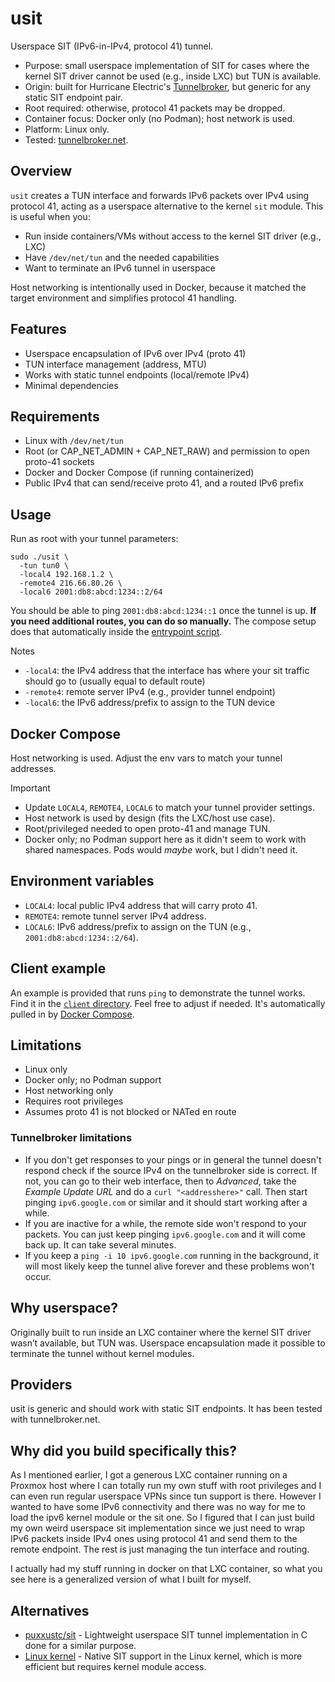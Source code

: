 # usit

Userspace SIT (IPv6-in-IPv4, protocol 41) tunnel.

- Purpose: small userspace implementation of SIT for cases where the kernel SIT driver cannot be used (e.g., inside LXC) but TUN is available.
- Origin: built for Hurricane Electric's [Tunnelbroker](https://tunnelbroker.net/), but generic for any static SIT endpoint pair.
- Root required: otherwise, protocol 41 packets may be dropped.
- Container focus: Docker only (no Podman); host network is used.
- Platform: Linux only.
- Tested: [tunnelbroker.net](https://tunnelbroker.net/).

## Overview
`usit` creates a TUN interface and forwards IPv6 packets over IPv4 using protocol 41, acting as a userspace alternative to the kernel `sit` module. This is useful when you:
- Run inside containers/VMs without access to the kernel SIT driver (e.g., LXC)
- Have `/dev/net/tun` and the needed capabilities
- Want to terminate an IPv6 tunnel in userspace

Host networking is intentionally used in Docker, because it matched the target environment and simplifies protocol 41 handling.

## Features
- Userspace encapsulation of IPv6 over IPv4 (proto 41)
- TUN interface management (address, MTU)
- Works with static tunnel endpoints (local/remote IPv4)
- Minimal dependencies

## Requirements
- Linux with `/dev/net/tun`
- Root (or CAP_NET_ADMIN + CAP_NET_RAW) and permission to open proto-41 sockets
- Docker and Docker Compose (if running containerized)
- Public IPv4 that can send/receive proto 41, and a routed IPv6 prefix

## Usage
Run as root with your tunnel parameters:

```
sudo ./usit \
  -tun tun0 \
  -local4 192.168.1.2 \
  -remote4 216.66.80.26 \
  -local6 2001:db8:abcd:1234::2/64
```

You should be able to ping `2001:db8:abcd:1234::1` once the tunnel is up. **If you need additional routes, you can do so manually.** The compose setup does that automatically inside the [entrypoint script](./entrypoint.sh).

Notes
- `-local4`: the IPv4 address that the interface has where your sit traffic should go to (usually equal to default route)
- `-remote4`: remote server IPv4 (e.g., provider tunnel endpoint)
- `-local6`: the IPv6 address/prefix to assign to the TUN device

## Docker Compose
Host networking is used. Adjust the env vars to match your tunnel addresses.

Important
- Update `LOCAL4`, `REMOTE4`, `LOCAL6` to match your tunnel provider settings.
- Host network is used by design (fits the LXC/host use case).
- Root/privileged needed to open proto-41 and manage TUN.
- Docker only; no Podman support here as it didn't seem to work with shared namespaces. Pods would *maybe* work, but I didn't need it.

## Environment variables
- `LOCAL4`: local public IPv4 address that will carry proto 41.
- `REMOTE4`: remote tunnel server IPv4 address.
- `LOCAL6`: IPv6 address/prefix to assign on the TUN (e.g., `2001:db8:abcd:1234::2/64`).

## Client example

An example is provided that runs `ping` to demonstrate the tunnel works. Find it in the [`client` directory](./client). Feel free to adjust if needed. It's automatically pulled in by [Docker Compose](./compose.yml).

## Limitations
- Linux only
- Docker only; no Podman support
- Host networking only
- Requires root privileges
- Assumes proto 41 is not blocked or NATed en route

### Tunnelbroker limitations

- If you don't get responses to your pings or in general the tunnel doesn't respond check if the source IPv4 on the tunnelbroker side is correct. If not, you can go to their web interface, then to *Advanced*, take the *Example Update URL* and do a `curl "<addresshere>"` call. Then start pinging `ipv6.google.com` or similar and it should start working after a while.
- If you are inactive for a while, the remote side won't respond to your packets. You can just keep pinging `ipv6.google.com` and it will come back up. It can take several minutes.
- If you keep a `ping -i 10 ipv6.google.com` running in the background, it will most likely keep the tunnel alive forever and these problems won't occur.

## Why userspace?
Originally built to run inside an LXC container where the kernel SIT driver wasn’t available, but TUN was. Userspace encapsulation made it possible to terminate the tunnel without kernel modules.

## Providers
usit is generic and should work with static SIT endpoints. It has been tested with tunnelbroker.net.

## Why did you build specifically this?

As I mentioned earlier, I got a generous LXC container running on a Proxmox host where I can totally run my own stuff with root privileges and I can even run regular userspace VPNs since tun support is there. However I wanted to have some IPv6 connectivity and there was no way for me to load the ipv6 kernel module or the sit one. So I figured that I can just build my own weird userspace sit implementation since we just need to wrap IPv6 packets inside IPv4 ones using protocol 41 and send them to the remote endpoint. The rest is just managing the tun interface and routing.

I actually had my stuff running in docker on that LXC container, so what you see here is a generalized version of what I built for myself.

## Alternatives
- [puxxustc/sit](https://github.com/puxxustc/sit) - Lightweight userspace SIT tunnel implementation in C done for a similar purpose.
- [Linux kernel](https://github.com/torvalds/linux) - Native SIT support in the Linux kernel, which is more efficient but requires kernel module access.